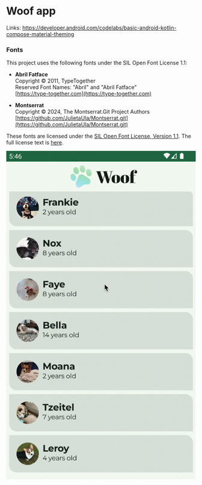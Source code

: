 # Woof app

Links: https://developer.android.com/codelabs/basic-android-kotlin-compose-material-theming

### Fonts

This project uses the following fonts under the SIL Open Font License 1.1:

- **Abril Fatface**  
  Copyright © 2011, TypeTogether  
  Reserved Font Names: "Abril" and "Abril Fatface"  
  [https://type-together.com](https://type-together.com)

- **Montserrat**  
  Copyright © 2024, The Montserrat.Git Project Authors  
  [https://github.com/JulietaUla/Montserrat.git](https://github.com/JulietaUla/Montserrat.git)

These fonts are licensed under the [SIL Open Font License, Version 1.1](https://openfontlicense.org).
The full license text is [here](License_fonts.txt).

![Result](result/result.gif)
